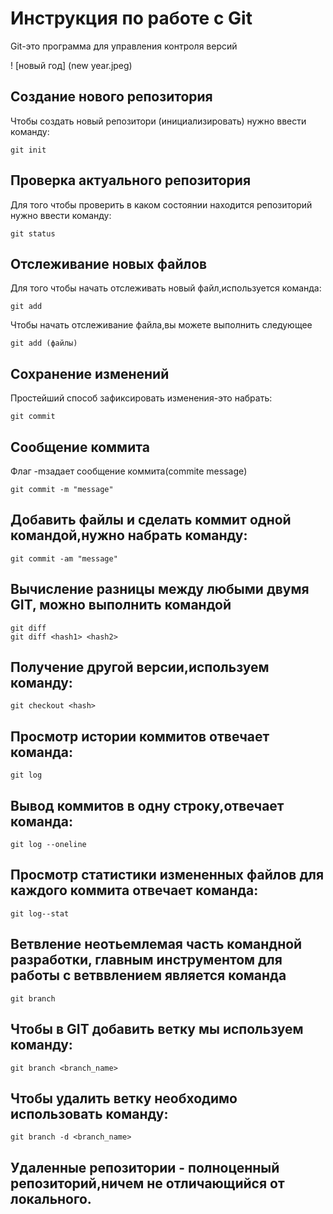 # Инструкция по работе с Git

Git-это программа для управления контроля версий

! [новый год] (new year.jpeg)

## Создание нового репозитория

Чтобы создать новый репозитори (инициализировать) нужно ввести команду:

    git init    

## Проверка актуального репозитория

Для того чтобы проверить в каком состоянии находится репозиторий нужно ввести команду:

    git status

## Отслеживание новых файлов

Для того чтобы начать отслеживать новый файл,используется команда:

    git add

Чтобы начать отслеживание файла,вы можете выполнить следующее

    git add (файлы)

## Сохранение изменений

Простейший способ зафиксировать изменения-это набрать:

    git commit

## Сообщение коммита
Флаг -mзадает сообщение коммита(commite message)

    git commit -m "message"

## Добавить файлы и сделать коммит одной командой,нужно набрать команду:

    git commit -am "message"


 ## Вычисление разницы между любыми двумя GIT, можно выполнить командой

    git diff
    git diff <hash1> <hash2>


## Получение другой версии,используем команду:

    git checkout <hash>


## Просмотр истории коммитов отвечает команда:

    git log


## Вывод коммитов в одну строку,отвечает команда:

    git log --oneline


## Просмотр статистики измененных файлов для каждого коммита отвечает команда:

    git log--stat


## Ветвление неотьемлемая часть командной разработки, главным инструментом для работы с ветввлением является команда
 
    git branch

## Чтобы в GIT добавить ветку мы используем команду:


    git branch <branch_name>


## Чтобы удалить ветку необходимо использовать команду:

    git branch -d <branch_name>

## Удаленные репозитории - полноценный репозиторий,ничем не отличающийся от локального.